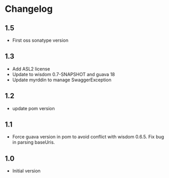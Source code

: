 # Changelog

## 1.5
* First oss sonatype version

## 1.3
* Add ASL2 license
* Update to wisdom 0.7-SNAPSHOT and guava 18
* Update myrddin to manage SwaggerException

## 1.2
* update pom version

## 1.1
* Force guava version in pom to avoid conflict with wisdom 0.6.5. Fix bug in parsing baseUris.

## 1.0
* Initial version